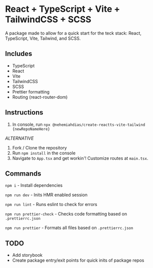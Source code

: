 # React + TypeScript + Vite + TailwindCSS + SCSS

A package made to allow for a quick start for the teck stack: React, TypeScript, Vite, Tailwind, and SCSS.

## Includes

-   TypeScript
-   React
-   Vite
-   TailwindCSS
-   SCSS
-   Prettier formatting
-   Routing (react-router-dom)

## Instructions

1. In console, run `npx @nehemiahdias/create-reactts-vite-tailwind {newRepoNameHere}`

_ALTERNATIVE_

1. Fork / Clone the repository
2. Run `npm install` in the console
3. Navigate to `App.tsx` and get workin'! Customize routes at `main.tsx`.

## Commands

`npm i` - Install dependencies

`npm run dev` - Inits HMR enabled session

`npm run lint` - Runs eslint to check for errors

`npm run prettier-check` - Checks code formatting based on `.prettierrc.json`

`npm run prettier` - Formats all files based on `.prettierrc.json`

## TODO

-   Add storybook
-   Create package entry/exit points for quick inits of package repos
